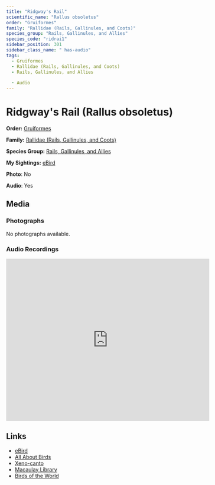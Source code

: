 ```yaml
---
title: "Ridgway's Rail"
scientific_name: "Rallus obsoletus"
order: "Gruiformes"
family: "Rallidae (Rails, Gallinules, and Coots)"
species_group: "Rails, Gallinules, and Allies"
species_code: "ridrai1"
sidebar_position: 301
sidebar_class_name: " has-audio"
tags: 
  - Gruiformes
  - Rallidae (Rails, Gallinules, and Coots)
  - Rails, Gallinules, and Allies
  
  - Audio
---
```


# Ridgway's Rail (Rallus obsoletus)

**Order:** [Gruiformes](/tags/gruiformes)

**Family:** [Rallidae (Rails, Gallinules, and Coots)](/tags/rallidae-rails-gallinules-and-coots)

**Species Group:** [Rails, Gallinules, and Allies](/tags/rails-gallinules-and-allies)

**My Sightings:** [eBird](https://ebird.org/lifelist?r=world&time=life&spp=ridrai1)

**Photo**: No 

**Audio**: Yes

## Media
### Photographs
No photographs available.

### Audio Recordings
<iframe src="https://macaulaylibrary.org/asset/626917178/embed" width="550" height="440" frameborder="0" allowfullscreen></iframe>

## Links
* [eBird](https://ebird.org/species/ridrai1) 
* [All About Birds](https://www.allaboutbirds.org/guide/ridrai1) 
* [Xeno-canto](https://www.xeno-canto.org/species/rallus-obsoletus) 
* [Macaulay Library](https://search.macaulaylibrary.org/catalog?taxonCode=ridrai1&sort=rating_rank_desc)
* [Birds of the World](https://birdsoftheworld.org/bow/species/ridrai1)
